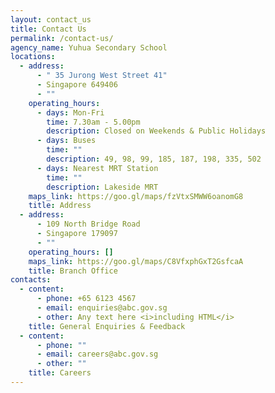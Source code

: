 ```yaml
---
layout: contact_us
title: Contact Us
permalink: /contact-us/
agency_name: Yuhua Secondary School
locations:
  - address:
      - " 35 Jurong West Street 41"
      - Singapore 649406
      - ""
    operating_hours:
      - days: Mon-Fri
        time: 7.30am - 5.00pm
        description: Closed on Weekends & Public Holidays
      - days: Buses
        time: ""
        description: 49, 98, 99, 185, 187, 198, 335, 502
      - days: Nearest MRT Station
        time: ""
        description: Lakeside MRT
    maps_link: https://goo.gl/maps/fzVtxSMWW6oanomG8
    title: Address
  - address:
      - 109 North Bridge Road
      - Singapore 179097
      - ""
    operating_hours: []
    maps_link: https://goo.gl/maps/C8VfxphGxT2GsfcaA
    title: Branch Office
contacts:
  - content:
      - phone: +65 6123 4567
      - email: enquiries@abc.gov.sg
      - other: Any text here <i>including HTML</i>
    title: General Enquiries & Feedback
  - content:
      - phone: ""
      - email: careers@abc.gov.sg
      - other: ""
    title: Careers
---
```

